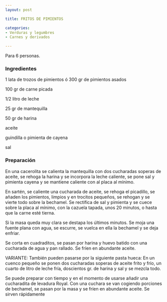 ```yaml
---
layout: post

title: FRITOS DE PIMIENTOS

categories:
- Verduras y legumbres
- Carnes y derivados

---
```

Para 6 personas.

<h3>Ingredientes</h3>

1 lata de trozos de pimientos ó 300 gr de pimientos asados

100 gr de carne picada

1/2 litro de leche

25 gr de mantequilla

50 gr de harina

aceite

guindilla o pimienta de cayena

sal

<h3>Preparación</h3>

En una cacerolita se calienta la mantequilla con dos cucharadas soperas de aceite, se rehoga la harina y se incorpora la leche caliente, se pone sal y pimienta cayena y se mantiene caliente con al placa al mínimo.

En sartén, se caliente una cucharada de aceite, se rehoga el picadillo, se añaden los pimientos, limpios y en trocitos pequeños, se rehogan y se vierte todo sobre la bechamel. Se rectifica de sal y pimienta y se cuece sobre la placa al mínimo, con la cazuela tapada, unos 20 minutos, o hasta que la carne esté tierna.

Si la masa queda muy clara se destapa los últimos minutos. Se moja una fuente plana con agua, se escurre, se vuelca en ella la bechamel y se deja enfriar.

Se corta en cuadraditos, se pasan por harina y huevo batido con una cucharada de agua y pan rallado. Se fríen en abundante aceite.

VARIANTE: También pueden pasarse por la siguiente pasta hueca: En un cuenco pequeño se ponen dos cucharadas soperas de aceite frito y frío, un cuarto de litro de leche fría, doscientos gr. de harina y sal y se mezcla todo.

Se puede preparar con tiempo y en el momento de usarse añadir una cucharadita de levadura Royal. Con una cuchara se van cogiendo porciones de bechamel, se pasan por la masa y se fríen en abundante aceite. Se sirven rápidamente